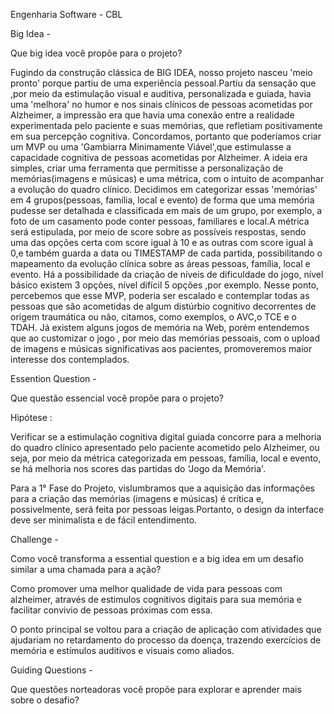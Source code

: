 Engenharia Software - CBL


Big Idea -

Que big idea você propõe para o projeto?

Fugindo da construção clássica de BIG IDEA, nosso projeto nasceu 'meio pronto' porque partiu de uma experiência pessoal.Partiu da sensação que ,por meio da estimulação visual e auditiva, personalizada e guiada, havia uma
'melhora' no humor e nos sinais clínicos de pessoas acometidas por Alzheimer, a impressão era que havia uma conexão entre a realidade experimentada pelo paciente e suas memórias, que refletiam positivamente em sua percepção cognitiva.
Concordamos, portanto que poderíamos criar um MVP ou uma 'Gambiarra Minimamente Viável',que estimulasse a capacidade cognitiva de pessoas acometidas por Alzheimer.
A ideia era simples, criar uma ferramenta que permitisse a personalização de memórias(imagens e músicas) e uma métrica, com o intuito de acompanhar a evolução do quadro clínico.
Decidimos em categorizar essas 'memórias' em 4 grupos(pessoas, família, local e evento) de forma que uma memória pudesse ser detalhada e classificada em mais de um grupo, por exemplo, a foto de um casamento pode conter pessoas, familiares e local.A métrica será estipulada, por meio de score sobre as possíveis respostas, sendo uma das opções certa com score igual à 10 e as outras com score igual à 0,e também guarda a data ou TIMESTAMP de cada partida, possibilitando o mapeamento da evolução clínica sobre as áreas pessoas, família, local e evento.
Há a possibilidade da criação de níveis de dificuldade do jogo, nível básico existem 3 opções, nível difícil 5 opções ,por exemplo.
Nesse ponto, percebemos que esse MVP, poderia ser escalado e contemplar todas as pessoas que são acometidas de algum distúrbio cognitivo decorrentes de origem traumática ou não, citamos, como exemplos, o AVC,o TCE e o TDAH.
Já existem alguns jogos de memória na Web, porém entendemos que ao customizar o jogo , por meio das memórias pessoais,
com o upload de imagens e músicas significativas aos pacientes, promoveremos maior interesse dos contemplados.

Essention Question - 

Que questão essencial você propõe para o projeto?

Hipótese :

Verificar se a estimulação cognitiva digital guiada concorre para a melhoria do quadro clínico apresentado pelo paciente acometido pelo Alzheimer, ou seja, por meio da métrica categorizada em pessoas, família, local e evento, se há melhoria nos scores das partidas do 'Jogo da Memória'.

Para a 1° Fase do Projeto, vislumbramos que a aquisição das informações para a criação das memórias (imagens e músicas) é crítica e, possivelmente, será feita por pessoas leigas.Portanto, o design da interface deve ser minimalista e de fácil entendimento. 

Challenge -

Como você transforma a essential question e a big idea em um desafio similar a uma chamada para a ação?

Como promover uma melhor qualidade de vida para pessoas com alzheimer, através de estimulos cognitivos digitais para sua memória e facilitar convivio de pessoas próximas com essa.

O ponto principal se voltou para a criação de aplicação com atividades que ajudariam no retardamento do processo da doença, trazendo exercícios de memória e estímulos auditivos e visuais como aliados.

Guiding Questions -

Que questões norteadoras você propõe para explorar e aprender mais sobre o desafio?
